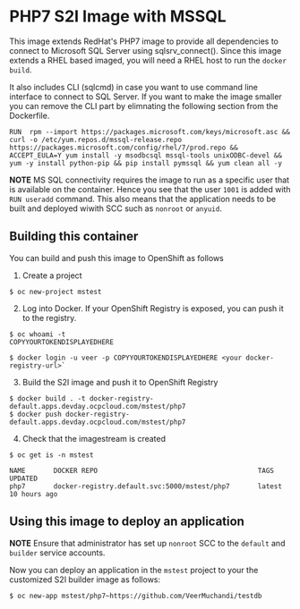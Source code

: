 # PHP7 S2I Image with MSSQL 

This image extends RedHat's PHP7 image to provide all dependencies to connect to Microsoft SQL Server using sqlsrv_connect().
Since this image extends a RHEL based imaged, you will need a RHEL host to run the `docker build`.

It also includes CLI (sqlcmd) in case you want to use command line interface to connect to SQL Server. If you want to make the image smaller you can remove the CLI part by elimnating the following section from the Dockerfile. 

```
RUN  rpm --import https://packages.microsoft.com/keys/microsoft.asc && curl -o /etc/yum.repos.d/mssql-release.repo https://packages.microsoft.com/config/rhel/7/prod.repo && ACCEPT_EULA=Y yum install -y msodbcsql mssql-tools unixODBC-devel && yum -y install python-pip && pip install pymssql && yum clean all -y
```

**NOTE** MS SQL connectivity requires the image to run as a specific user that is available on the container. Hence you see that the user `1001` is added with `RUN useradd` command. This also means that the application needs to be built and deployed wiwith SCC such as `nonroot` or `anyuid`. 

## Building this container

You can build and push this image to OpenShift as follows

1. Create a project
```
$ oc new-project mstest
```

2. Log into Docker. If your OpenShift Registry is exposed, you can push it to the registry. 
```
$ oc whoami -t
COPYYOURTOKENDISPLAYEDHERE

$ docker login -u veer -p COPYYOURTOKENDISPLAYEDHERE <your docker-registry-url>`
```

3. Build the S2I image and push it to OpenShift Registry

```
$ docker build . -t docker-registry-default.apps.devday.ocpcloud.com/mstest/php7
$ docker push docker-registry-default.apps.devday.ocpcloud.com/mstest/php7
```

4. Check that the imagestream is created

```
$ oc get is -n mstest

NAME       DOCKER REPO                                        TAGS      UPDATED
php7       docker-registry.default.svc:5000/mstest/php7       latest    10 hours ago
```

## Using this image to deploy an application

**NOTE** Ensure that administrator has set up `nonroot` SCC to the `default` and `builder` service accounts.

Now you can deploy an application in the `mstest` project to your the customized S2I builder image as follows:

```
$ oc new-app mstest/php7~https://github.com/VeerMuchandi/testdb
```

